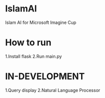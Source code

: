 # IslamAI
Islam AI for Microsoft Imagine Cup
# How to run
1.Install flask
2.Run main.py
# IN-DEVELOPMENT
1.Query display
2.Natural Language Processor
